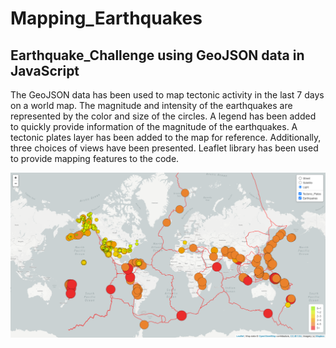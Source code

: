 # Mapping_Earthquakes
## Earthquake_Challenge using GeoJSON data in JavaScript

The GeoJSON data has been used to map tectonic activity in the last 7 days on a world map.  The magnitude and intensity of the earthquakes are represented by the color and size of the circles.  A legend has been added to quickly provide information of the magnitude of the earthquakes.  A tectonic plates layer has been added to the map for reference.  Additionally, three choices of views have been presented.  Leaflet library has been used to provide mapping features to the code.

![](Earthquake_Challenge.png)
